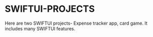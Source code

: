 # SWIFTUI-PROJECTS

Here are two SWIFTUI projects- Expense tracker app, card game. It includes many SWIFTUI features.
